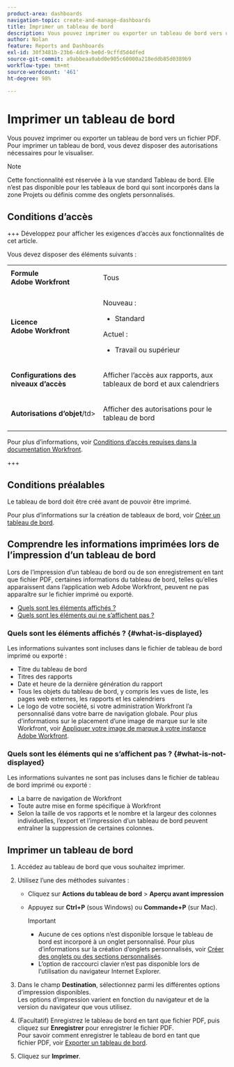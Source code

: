 ```yaml
---
product-area: dashboards
navigation-topic: create-and-manage-dashboards
title: Imprimer un tableau de bord
description: Vous pouvez imprimer ou exporter un tableau de bord vers un fichier PDF. Pour imprimer un tableau de bord, vous devez disposer des autorisations nécessaires pour le visualiser.
author: Nolan
feature: Reports and Dashboards
exl-id: 30f3481b-23b6-4dc9-be0d-9cffd5d4dfed
source-git-commit: a9abbeaa9abd0e905c60000a218eddb85d0389b9
workflow-type: tm+mt
source-wordcount: '461'
ht-degree: 98%

---
```


# Imprimer un tableau de bord

<!-- Audited: 1/2025 -->

Vous pouvez imprimer ou exporter un tableau de bord vers un fichier PDF. Pour imprimer un tableau de bord, vous devez disposer des autorisations nécessaires pour le visualiser.

>[!NOTE]
>
>Cette fonctionnalité est réservée à la vue standard Tableau de bord. Elle n’est pas disponible pour les tableaux de bord qui sont incorporés dans la zone Projets ou définis comme des onglets personnalisés.

## Conditions d’accès

+++ Développez pour afficher les exigences d’accès aux fonctionnalités de cet article.

Vous devez disposer des éléments suivants :

<table style="table-layout:auto"> 
 <col> 
 <col> 
 <tbody> 
  <tr> 
   <td role="rowheader"><strong>Formule Adobe Workfront</strong></td> 
   <td> <p>Tous</p> </td> 
  </tr> 
  <tr> 
   <td role="rowheader"><strong>Licence Adobe Workfront</strong></td> 
      <td> 
      <p>Nouveau :</p>
         <ul>
         <li><p>Standard</p></li>
         </ul>
      <p>Actuel :</p>
         <ul>
         <li><p>Travail ou supérieur</p></li>
         </ul>
   </td>
  </tr> 
  <tr> 
   <td role="rowheader"><strong>Configurations des niveaux d’accès</strong></td> 
   <td> <p>Afficher l’accès aux rapports, aux tableaux de bord et aux calendriers</p> </td> 
  </tr> 
  <tr> 
   <td role="rowheader"><strong>Autorisations d’objet</strong>/td&gt; 
   <td> <p>Afficher des autorisations pour le tableau de bord</p> </td> 
  </tr> 
 </tbody> 
</table>

Pour plus d’informations, voir [Conditions d’accès requises dans la documentation Workfront](/help/quicksilver/administration-and-setup/add-users/access-levels-and-object-permissions/access-level-requirements-in-documentation.md).

+++

## Conditions préalables

Le tableau de bord doit être créé avant de pouvoir être imprimé.

Pour plus d’informations sur la création de tableaux de bord, voir [Créer un tableau de bord](../../../reports-and-dashboards/dashboards/creating-and-managing-dashboards/create-dashboard.md).

## Comprendre les informations imprimées lors de l’impression d’un tableau de bord

Lors de l’impression d’un tableau de bord ou de son enregistrement en tant que fichier PDF, certaines informations du tableau de bord, telles qu’elles apparaissent dans l’application web Adobe Workfront, peuvent ne pas apparaître sur le fichier imprimé ou exporté.

* [Quels sont les éléments affichés ?](#what-is-displayed)
* [Quels sont les éléments qui ne s’affichent pas ?](#what-is-not-displayed)

### Quels sont les éléments affichés ? {#what-is-displayed}

Les informations suivantes sont incluses dans le fichier de tableau de bord imprimé ou exporté :

* Titre du tableau de bord
* Titres des rapports
* Date et heure de la dernière génération du rapport
* Tous les objets du tableau de bord, y compris les vues de liste, les pages web externes, les rapports et les calendriers
* Le logo de votre société, si votre administration Workfront l’a personnalisé dans votre barre de navigation globale. Pour plus d’informations sur le placement d’une image de marque sur le site Workfront, voir [Appliquer votre image de marque à votre instance Adobe Workfront](../../../administration-and-setup/customize-workfront/brand-workfront/brand-your-workfront-instance.md).

### Quels sont les éléments qui ne s’affichent pas ? {#what-is-not-displayed}

Les informations suivantes ne sont pas incluses dans le fichier de tableau de bord imprimé ou exporté :

* La barre de navigation de Workfront
* Toute autre mise en forme spécifique à Workfront
* Selon la taille de vos rapports et le nombre et la largeur des colonnes individuelles, l’export et l’impression d’un tableau de bord peuvent entraîner la suppression de certaines colonnes.

## Imprimer un tableau de bord

1. Accédez au tableau de bord que vous souhaitez imprimer.
1. Utilisez l’une des méthodes suivantes :

   * Cliquez sur **Actions du tableau de bord** > **Aperçu avant impression**

   * Appuyez sur **Ctrl+P** (sous Windows) ou **Commande+P** (sur Mac).

     >[!IMPORTANT]
     >
     >* Aucune de ces options n’est disponible lorsque le tableau de bord est incorporé à un onglet personnalisé. Pour plus d’informations sur la création d’onglets personnalisés, voir [Créer des onglets ou des sections personnalisés](../../../workfront-basics/manage-your-account-and-profile/configuring-your-user-profile/create-custom-tabs.md).
     >* L’option de raccourci clavier n’est pas disponible lors de l’utilisation du navigateur Internet Explorer.

1. Dans le champ **Destination**, sélectionnez parmi les différentes options d’impression disponibles.\
   Les options d’impression varient en fonction du navigateur et de la version du navigateur que vous utilisez.

1. (Facultatif) Enregistrez le tableau de bord en tant que fichier PDF, puis cliquez sur **Enregistrer** pour enregistrer le fichier PDF.\
   Pour savoir comment enregistrer le tableau de bord en tant que fichier PDF, voir [Exporter un tableau de bord](../../../reports-and-dashboards/dashboards/creating-and-managing-dashboards/export-dashboard.md).

1. Cliquez sur **Imprimer**.
